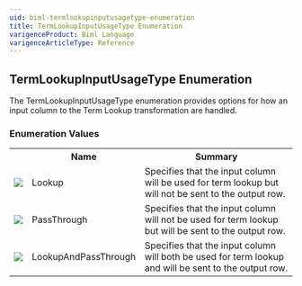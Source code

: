 ```yaml
---
uid: biml-termlookupinputusagetype-enumeration
title: TermLookupInputUsageType Enumeration
varigenceProduct: Biml Language
varigenceArticleType: Reference
---
```


## TermLookupInputUsageType Enumeration<div class="LanguageSummary"><div class ="SummaryItem">The TermLookupInputUsageType enumeration provides options for how an input column to the Term Lookup transformation are handled.</div></div><div class="EnumValueGroup">### Enumeration Values<table id="EnumValue" class="MemberList"><tbody><tr><th class="MemberTypeIconColumnHeader">&nbsp;</th><th class="MemberNameColumnHeader">Name</th><th class="MemberSummaryColumnHeader">Summary</th></tr><tr class="cd0"><td align="center" class="MemberTypeIcon"><img src="enumValue.png"></img></td><td class="MemberName">Lookup</td><td class="MemberSummary"><div class ="SummaryItem">Specifies that the input column will be used for term lookup but will not be sent to the output row.</div></td></tr><tr class="cd1"><td align="center" class="MemberTypeIcon"><img src="enumValue.png"></img></td><td class="MemberName">PassThrough</td><td class="MemberSummary"><div class ="SummaryItem">Specifies that the input column will not be used for term lookup but will be sent to the output row.</div></td></tr><tr class="cd0"><td align="center" class="MemberTypeIcon"><img src="enumValue.png"></img></td><td class="MemberName">LookupAndPassThrough</td><td class="MemberSummary"><div class ="SummaryItem">Specifies that the input column will both be used for term lookup and will be sent to the output row.</div></td></tr></tbody></table></div>